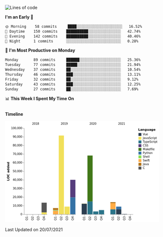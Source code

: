 <!--START_SECTION:waka-->
![Lines of code](https://img.shields.io/badge/From%20Hello%20World%20I%27ve%20Written-273236%20lines%20of%20code-blue)

**I'm an Early 🐤** 

```text
🌞 Morning    58 commits     ████░░░░░░░░░░░░░░░░░░░░░   16.52% 
🌆 Daytime    150 commits    ██████████░░░░░░░░░░░░░░░   42.74% 
🌃 Evening    142 commits    ██████████░░░░░░░░░░░░░░░   40.46% 
🌙 Night      1 commits      ░░░░░░░░░░░░░░░░░░░░░░░░░   0.28%

```
📅 **I'm Most Productive on Monday** 

```text
Monday       89 commits     ██████░░░░░░░░░░░░░░░░░░░   25.36% 
Tuesday      77 commits     █████░░░░░░░░░░░░░░░░░░░░   21.94% 
Wednesday    37 commits     ██░░░░░░░░░░░░░░░░░░░░░░░   10.54% 
Thursday     46 commits     ███░░░░░░░░░░░░░░░░░░░░░░   13.11% 
Friday       32 commits     ██░░░░░░░░░░░░░░░░░░░░░░░   9.12% 
Saturday     43 commits     ███░░░░░░░░░░░░░░░░░░░░░░   12.25% 
Sunday       27 commits     ██░░░░░░░░░░░░░░░░░░░░░░░   7.69%

```


📊 **This Week I Spent My Time On** 

```text
```

**Timeline**

![Chart not found](https://raw.githubusercontent.com/johann-lr/johann-lr/master/charts/bar_graph.png) 


 Last Updated on 20/07/2021
<!--END_SECTION:waka-->
